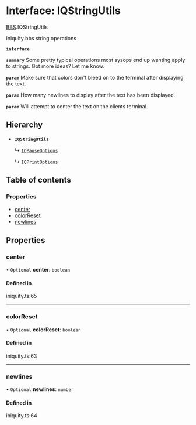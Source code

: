 # Interface: IQStringUtils

[BBS](../modules/BBS.md).IQStringUtils

Iniquity bbs string operations

**`interface`**

**`summary`** Some pretty typical operations most sysops end up wanting apply to strings. Got more ideas? Let me know.

**`param`** Make sure that colors don't bleed on to the terminal after displaying the text.

**`param`** How many newlines to display after the text has been displayed.

**`param`** Will attempt to center the text on the clients terminal.

## Hierarchy

- **`IQStringUtils`**

  ↳ [`IQPauseOptions`](BBS.IQPauseOptions.md)

  ↳ [`IQPrintOptions`](BBS.IQPrintOptions.md)

## Table of contents

### Properties

- [center](BBS.IQStringUtils.md#center)
- [colorReset](BBS.IQStringUtils.md#colorreset)
- [newlines](BBS.IQStringUtils.md#newlines)

## Properties

### center

• `Optional` **center**: `boolean`

#### Defined in

iniquity.ts:65

___

### colorReset

• `Optional` **colorReset**: `boolean`

#### Defined in

iniquity.ts:63

___

### newlines

• `Optional` **newlines**: `number`

#### Defined in

iniquity.ts:64
